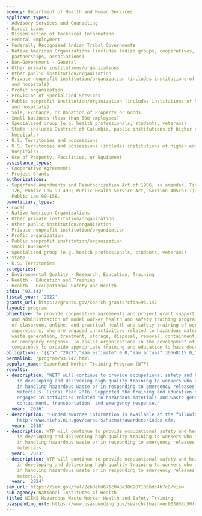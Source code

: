 ```yaml
---
agency: Department of Health and Human Services
applicant_types:
- Advisory Services and Counseling
- Direct Loans
- Dissemination of Technical Information
- Federal Employment
- Federally Recognized lndian Tribal Governments
- Native American Organizations (includes lndian groups, cooperatives, corporations,
  partnerships, associations)
- Non-Government - General
- Other private institutions/organizations
- Other public institution/organization
- Private nonprofit institution/organization (includes institutions of higher education
  and hospitals)
- Profit organization
- Provision of Specialized Services
- Public nonprofit institution/organization (includes institutions of higher education
  and hospitals)
- Sale, Exchange, or Donation of Property or Goods
- Small business (less than 500 employees)
- Specialized group (e.g. health professionals, students, veterans)
- State (includes District of Columbia, public institutions of higher education and
  hospitals)
- U.S. Territories and possessions
- U.S. Territories and possessions (includes institutions of higher education and
  hospitals)
- Use of Property, Facilities, or Equipment
assistance_types:
- Cooperative Agreements
- Project Grants
authorizations:
- Superfund Amendments and Reauthorization Act of 1986, as amended, Title I, Section
  126, Public Law 99-499; Public Health Service Act, Section 405(b)(1)(C), as amended,
  Public Law 99-158.
beneficiary_types:
- Local
- Native American Organizations
- Other private institution/organization
- Other public institution/organization
- Private nonprofit institution/organization
- Profit organization
- Public nonprofit institution/organization
- Small business
- Specialized group (e.g. health professionals, students, veterans)
- State
- U.S. Territories
categories:
- Environmental Quality - Research, Education, Training
- Health - Education and Training
- Health - Occupational Safety and Health
cfda: '93.142'
fiscal_year: '2022'
grants_url: https://grants.gov/search-grants?cfda=93.142
layout: program
objective: To provide cooperative agreements and project grant support for the development
  and administration of model worker health and safety training programs consisting
  of classroom, online, and practical health and safety training of workers and their
  supervisors, who are engaged in activities related to hazardous materials, hazardous
  waste generation, treatment, storage, disposal, removal, containment, transportation,
  or emergency response. To assist organizations in the development of institutional
  competency to provide appropriate training and education to hazardous waste workers.
obligations: '[{"x":"2022","sam_estimate":0.0,"sam_actual":36668115.0,"usa_spending_actual":38377198.59},{"x":"2023","sam_estimate":36516597.0,"sam_actual":0.0,"usa_spending_actual":37522603.26},{"x":"2024","sam_estimate":36505452.0,"sam_actual":0.0,"usa_spending_actual":35550849.37}]'
permalink: /program/93.142.html
popular_name: Superfund Worker Training Program (WTP)
results:
- description: 'WETP will continue to provide occupational safety and health education
    in developing and delivering high quality training to workers who are involved
    in handling hazardous waste or in responding to emergency releases of hazardous
    materials. Fiscal Year 2016: Supported the training and education of 134,000 workers
    engaged in activities related to hazardous materials and waste generation, removal,
    containment, transportation, and emergency response.'
  year: '2016'
- description: 'Funded awardee information is available at the following website:
    http://www.niehs.nih.gov/careers/hazmat/awardees/index.cfm.'
  year: '2018'
- description: WTP will continue to provide occupational safety and health education
    in developing and delivering high quality training to workers who are involved
    in handling hazardous waste or in responding to emergency releases of hazardous
    materials.
  year: '2023'
- description: WTP will continue to provide occupational safety and health education
    in developing and delivering high quality training to workers who are involved
    in handling hazardous waste or in responding to emergency releases of hazardous
    materials.
  year: '2024'
sam_url: https://sam.gov/fal/2eb8ebd671c048e38d90718bbdc4b7c8/view
sub-agency: National Institutes of Health
title: NIEHS Hazardous Waste Worker Health and Safety Training
usaspending_url: https://www.usaspending.gov/search/?hash=ec903d56c50f4f0d677c29ff3daafb74
---
```

